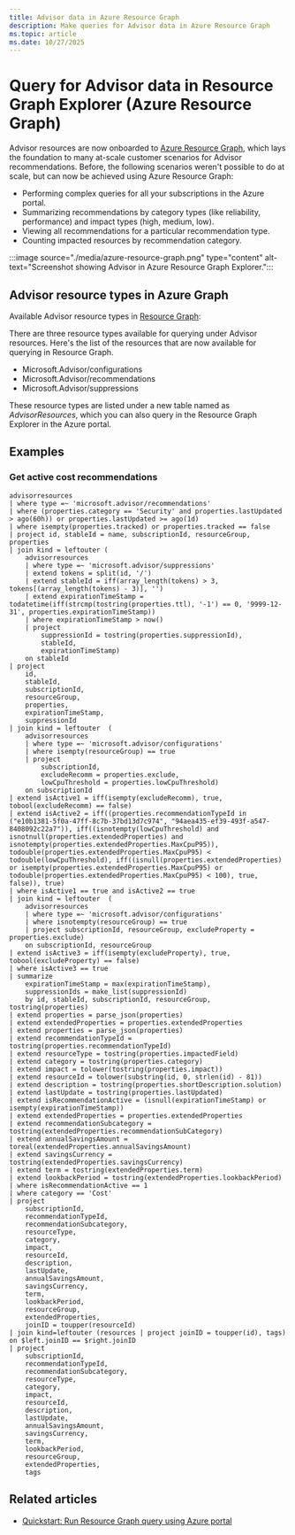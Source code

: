 ```yaml
---
title: Advisor data in Azure Resource Graph
description: Make queries for Advisor data in Azure Resource Graph
ms.topic: article
ms.date: 10/27/2025
---
```


# Query for Advisor data in Resource Graph Explorer (Azure Resource Graph)

Advisor resources are now onboarded to [Azure Resource Graph](https://azure.microsoft.com/features/resource-graph/), which lays the foundation to many at-scale customer scenarios for Advisor recommendations. Before, the following scenarios weren't possible to do at scale, but can now be achieved using Azure Resource Graph:

* Performing complex queries for all your subscriptions in the Azure portal.
* Summarizing recommendations by category types (like reliability, performance) and impact types (high, medium, low).
* Viewing all recommendations for a particular recommendation type.
* Counting impacted resources by recommendation category.

:::image source="./media/azure-resource-graph.png" type="content" alt-text="Screenshot showing Advisor in Azure Resource Graph Explorer.":::

## Advisor resource types in Azure Graph

Available Advisor resource types in [Resource Graph](/azure/governance/resource-graph/):

There are three resource types available for querying under Advisor resources. Here's the list of the resources that are now available for querying in Resource Graph.

* Microsoft.Advisor/configurations
* Microsoft.Advisor/recommendations
* Microsoft.Advisor/suppressions

These resource types are listed under a new table named as *AdvisorResources*, which you can also query in the Resource Graph Explorer in the Azure portal.

## Examples

### Get active cost recommendations

```kusto
advisorresources 
| where type =~ 'microsoft.advisor/recommendations' 
| where (properties.category == 'Security' and properties.lastUpdated > ago(60h)) or properties.lastUpdated >= ago(1d) 
| where isempty(properties.tracked) or properties.tracked == false 
| project id, stableId = name, subscriptionId, resourceGroup, properties 
| join kind = leftouter (
    advisorresources
    | where type =~ 'microsoft.advisor/suppressions' 
    | extend tokens = split(id, '/') 
    | extend stableId = iff(array_length(tokens) > 3, tokens[(array_length(tokens) - 3)], '') 
    | extend expirationTimeStamp = todatetime(iff(strcmp(tostring(properties.ttl), '-1') == 0, '9999-12-31', properties.expirationTimeStamp)) 
    | where expirationTimeStamp > now() 
    | project
        suppressionId = tostring(properties.suppressionId),
        stableId,
        expirationTimeStamp)
    on stableId 
| project
    id,
    stableId,
    subscriptionId,
    resourceGroup,
    properties,
    expirationTimeStamp,
    suppressionId
| join kind = leftouter  (
    advisorresources
    | where type =~ 'microsoft.advisor/configurations'
    | where isempty(resourceGroup) == true
    | project
        subscriptionId,
        excludeRecomm = properties.exclude,
        lowCpuThreshold = properties.lowCpuThreshold)
    on subscriptionId
| extend isActive1 = iff(isempty(excludeRecomm), true, tobool(excludeRecomm) == false)
| extend isActive2 = iff((properties.recommendationTypeId in ("e10b1381-5f0a-47ff-8c7b-37bd13d7c974", "94aea435-ef39-493f-a547-8408092c22a7")), iff((isnotempty(lowCpuThreshold) and isnotnull(properties.extendedProperties) and isnotempty(properties.extendedProperties.MaxCpuP95)), todouble(properties.extendedProperties.MaxCpuP95) < todouble(lowCpuThreshold), iff((isnull(properties.extendedProperties) or isempty(properties.extendedProperties.MaxCpuP95) or todouble(properties.extendedProperties.MaxCpuP95) < 100), true, false)), true)
| where isActive1 == true and isActive2 == true
| join kind = leftouter  (
    advisorresources
    | where type =~ 'microsoft.advisor/configurations'
    | where isnotempty(resourceGroup) == true
    | project subscriptionId, resourceGroup, excludeProperty = properties.exclude)
    on subscriptionId, resourceGroup
| extend isActive3 = iff(isempty(excludeProperty), true, tobool(excludeProperty) == false)
| where isActive3 == true
| summarize
    expirationTimeStamp = max(expirationTimeStamp),
    suppressionIds = make_list(suppressionId)
    by id, stableId, subscriptionId, resourceGroup, tostring(properties)
| extend properties = parse_json(properties)
| extend extendedProperties = properties.extendedProperties
| extend properties = parse_json(properties)
| extend recommendationTypeId = tostring(properties.recommendationTypeId)
| extend resourceType = tostring(properties.impactedField)
| extend category = tostring(properties.category)
| extend impact = tolower(tostring(properties.impact))
| extend resourceId = tolower(substring(id, 0, strlen(id) - 81))
| extend description = tostring(properties.shortDescription.solution)
| extend lastUpdate = tostring(properties.lastUpdated)
| extend isRecommendationActive = (isnull(expirationTimeStamp) or isempty(expirationTimeStamp))
| extend extendedProperties = properties.extendedProperties
| extend recommendationSubcategory = tostring(extendedProperties.recommendationSubCategory)
| extend annualSavingsAmount = toreal(extendedProperties.annualSavingsAmount)
| extend savingsCurrency = tostring(extendedProperties.savingsCurrency)
| extend term = tostring(extendedProperties.term)
| extend lookbackPeriod = tostring(extendedProperties.lookbackPeriod)
| where isRecommendationActive == 1
| where category == 'Cost'
| project
    subscriptionId,
    recommendationTypeId,
    recommendationSubcategory,
    resourceType,
    category,
    impact,
    resourceId,
    description,
    lastUpdate,
    annualSavingsAmount,
    savingsCurrency,
    term,
    lookbackPeriod,
    resourceGroup,
    extendedProperties,
    joinID = toupper(resourceId)
| join kind=leftouter (resources | project joinID = toupper(id), tags) on $left.joinID == $right.joinID
| project
    subscriptionId,
    recommendationTypeId,
    recommendationSubcategory,
    resourceType,
    category,
    impact,
    resourceId,
    description,
    lastUpdate,
    annualSavingsAmount,
    savingsCurrency,
    term,
    lookbackPeriod,
    resourceGroup,
    extendedProperties,
    tags
```

## Related articles

*  [Quickstart: Run Resource Graph query using Azure portal](/azure/governance/resource-graph/first-query-portal.md)
